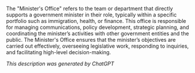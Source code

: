 The "Minister's Office" refers to the team or department that directly supports a government minister in their role, typically within a specific portfolio such as immigration, health, or finance. This office is responsible for managing communications, policy development, strategic planning, and coordinating the minister’s activities with other government entities and the public. The Minister's Office ensures that the minister’s objectives are carried out effectively, overseeing legislative work, responding to inquiries, and facilitating high-level decision-making.

*This description was generated by ChatGPT*
